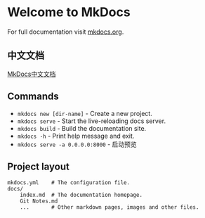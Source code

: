 # Welcome to MkDocs

For full documentation visit [mkdocs.org](https://www.mkdocs.org).

## 中文文档

[MkDocs中文文档](https://markdown-docs-zh.readthedocs.io/zh_CN/latest/user-guide/writing-your-docs/)

## Commands

* `mkdocs new [dir-name]` - Create a new project.
* `mkdocs serve` - Start the live-reloading docs server.
* `mkdocs build` - Build the documentation site.
* `mkdocs -h` - Print help message and exit.
* `mkdocs serve -a 0.0.0.0:8000`  -  启动预览

## Project layout

    mkdocs.yml    # The configuration file.
    docs/
        index.md  # The documentation homepage.
        Git Notes.md
        ...       # Other markdown pages, images and other files.

